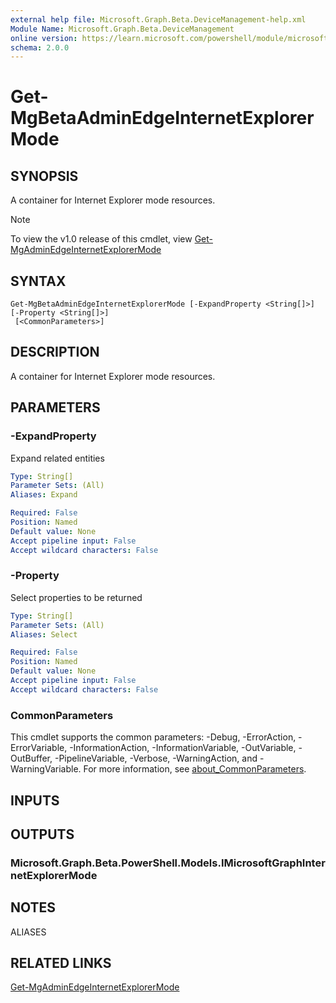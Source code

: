 ```yaml
---
external help file: Microsoft.Graph.Beta.DeviceManagement-help.xml
Module Name: Microsoft.Graph.Beta.DeviceManagement
online version: https://learn.microsoft.com/powershell/module/microsoft.graph.beta.devicemanagement/get-mgbetaadminedgeinternetexplorermode
schema: 2.0.0
---
```


# Get-MgBetaAdminEdgeInternetExplorerMode

## SYNOPSIS
A container for Internet Explorer mode resources.

> [!NOTE]
> To view the v1.0 release of this cmdlet, view [Get-MgAdminEdgeInternetExplorerMode](/powershell/module/Microsoft.Graph.DeviceManagement/Get-MgAdminEdgeInternetExplorerMode?view=graph-powershell-1.0)

## SYNTAX

```
Get-MgBetaAdminEdgeInternetExplorerMode [-ExpandProperty <String[]>] [-Property <String[]>]
 [<CommonParameters>]
```

## DESCRIPTION
A container for Internet Explorer mode resources.

## PARAMETERS

### -ExpandProperty
Expand related entities

```yaml
Type: String[]
Parameter Sets: (All)
Aliases: Expand

Required: False
Position: Named
Default value: None
Accept pipeline input: False
Accept wildcard characters: False
```

### -Property
Select properties to be returned

```yaml
Type: String[]
Parameter Sets: (All)
Aliases: Select

Required: False
Position: Named
Default value: None
Accept pipeline input: False
Accept wildcard characters: False
```

### CommonParameters
This cmdlet supports the common parameters: -Debug, -ErrorAction, -ErrorVariable, -InformationAction, -InformationVariable, -OutVariable, -OutBuffer, -PipelineVariable, -Verbose, -WarningAction, and -WarningVariable. For more information, see [about_CommonParameters](http://go.microsoft.com/fwlink/?LinkID=113216).

## INPUTS

## OUTPUTS

### Microsoft.Graph.Beta.PowerShell.Models.IMicrosoftGraphInternetExplorerMode
## NOTES

ALIASES

## RELATED LINKS
[Get-MgAdminEdgeInternetExplorerMode](/powershell/module/Microsoft.Graph.DeviceManagement/Get-MgAdminEdgeInternetExplorerMode?view=graph-powershell-1.0)

